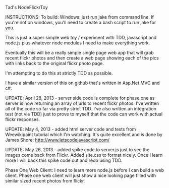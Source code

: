 Tad's NodeFlickrToy

INSTRUCTIONS: To build: Windows: just run jake from command line.  If you're not on windows, you'll need to create a
bash script to run jake for you.

This is just a super simple web toy / experiment with TDD, javascript and node.js plus whatever node modules I need to
make everything work.

Eventually this will be a really simple single page web app that will grab recent flickr photos and then create a
web page showing each of the pics with links back to the original flickr photo page.

I'm attempting to do this at strictly TDD as possible.

I have a similar version of this on github that's written in Asp.Net MVC and c#.

UPDATE: April 28, 2013 - server side code is complete for phase one as server is now returning an array of urls
to recent flickr photos.  I've written all of the code so far via pretty strict TDD.  I've also written an integration
test (not via TDD) just to prove to myself that the code can work with actual flickr responses.

UPDATE: May 4, 2013 - added html server code and tests from Weewikipaint tutorial which I'm watching.  It's quite
excellent and is done by James Shore: http://www.letscodejavascript.com/

UPDATE: May 26, 2013 - added spike code to server.js just to see the images come back from Flickr.  Added site.css
to format nicely.  Once I learn more I will back this spike code out and redo using TDD.

Phase One Web Client:
I need to learn more node.js before I can build a web client.  Phase one web client will just show a nice looking page
filled with similar sized recent photos from flickr.
